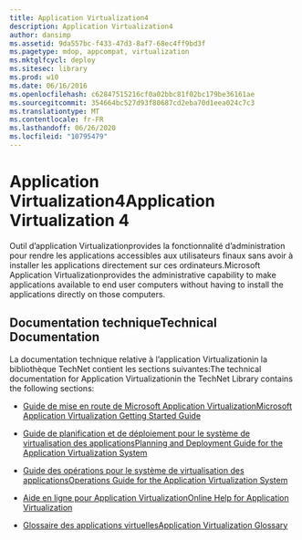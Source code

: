 ```yaml
---
title: Application Virtualization4
description: Application Virtualization4
author: dansimp
ms.assetid: 9da557bc-f433-47d3-8af7-68ec4ff9bd3f
ms.pagetype: mdop, appcompat, virtualization
ms.mktglfcycl: deploy
ms.sitesec: library
ms.prod: w10
ms.date: 06/16/2016
ms.openlocfilehash: c62847515216cf0a02bbc81f02bc179be36161ae
ms.sourcegitcommit: 354664bc527d93f80687cd2eba70d1eea024c7c3
ms.translationtype: MT
ms.contentlocale: fr-FR
ms.lasthandoff: 06/26/2020
ms.locfileid: "10795479"
---
```

# <span data-ttu-id="c4ccd-103">Application Virtualization4</span><span class="sxs-lookup"><span data-stu-id="c4ccd-103">Application Virtualization 4</span></span>


<span data-ttu-id="c4ccd-104">Outil d’application Virtualizationprovides la fonctionnalité d’administration pour rendre les applications accessibles aux utilisateurs finaux sans avoir à installer les applications directement sur ces ordinateurs.</span><span class="sxs-lookup"><span data-stu-id="c4ccd-104">Microsoft Application Virtualizationprovides the administrative capability to make applications available to end user computers without having to install the applications directly on those computers.</span></span>

## <span data-ttu-id="c4ccd-105">Documentation technique</span><span class="sxs-lookup"><span data-stu-id="c4ccd-105">Technical Documentation</span></span>


<span data-ttu-id="c4ccd-106">La documentation technique relative à l’application Virtualizationin la bibliothèque TechNet contient les sections suivantes:</span><span class="sxs-lookup"><span data-stu-id="c4ccd-106">The technical documentation for Application Virtualizationin the TechNet Library contains the following sections:</span></span>

-   [<span data-ttu-id="c4ccd-107">Guide de mise en route de Microsoft Application Virtualization</span><span class="sxs-lookup"><span data-stu-id="c4ccd-107">Microsoft Application Virtualization Getting Started Guide</span></span>](microsoft-application-virtualization-getting-started-guide.md)

-   [<span data-ttu-id="c4ccd-108">Guide de planification et de déploiement pour le système de virtualisation des applications</span><span class="sxs-lookup"><span data-stu-id="c4ccd-108">Planning and Deployment Guide for the Application Virtualization System</span></span>](planning-and-deployment-guide-for-the-application-virtualization-system.md)

-   [<span data-ttu-id="c4ccd-109">Guide des opérations pour le système de virtualisation des applications</span><span class="sxs-lookup"><span data-stu-id="c4ccd-109">Operations Guide for the Application Virtualization System</span></span>](operations-guide-for-the-application-virtualization-system.md)

-   [<span data-ttu-id="c4ccd-110">Aide en ligne pour Application Virtualization</span><span class="sxs-lookup"><span data-stu-id="c4ccd-110">Online Help for Application Virtualization</span></span>](online-help-for-application-virtualization.md)

-   [<span data-ttu-id="c4ccd-111">Glossaire des applications virtuelles</span><span class="sxs-lookup"><span data-stu-id="c4ccd-111">Application Virtualization Glossary</span></span>](application-virtualization-glossary.md)

 

 





